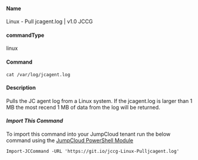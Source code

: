 #### Name

Linux - Pull jcagent.log | v1.0 JCCG

#### commandType

linux

#### Command

```
cat /var/log/jcagent.log
```

#### Description

Pulls the JC agent log from a Linux system. If the jcagent.log is larger than 1 MB the most recend 1 MB of data from the log will be returned.

#### *Import This Command*

To import this command into your JumpCloud tenant run the below command using the [JumpCloud PowerShell Module](https://github.com/TheJumpCloud/support/wiki/Installing-the-JumpCloud-PowerShell-Module)

```
Import-JCCommand -URL 'https://git.io/jccg-Linux-Pulljcagent.log'
```
